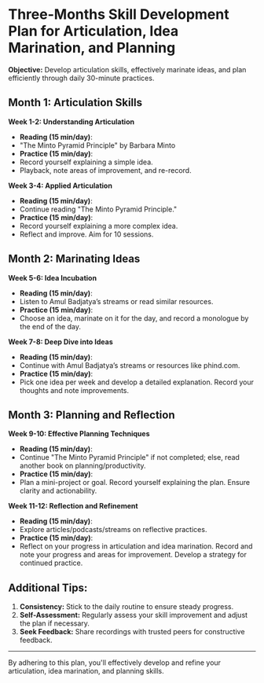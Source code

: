 # Three-Months Skill Development Plan for Articulation, Idea Marination, and Planning

**Objective:** Develop articulation skills, effectively marinate ideas, and plan efficiently through daily 30-minute practices.

## Month 1: Articulation Skills

**Week 1-2: Understanding Articulation**
-   **Reading (15 min/day)**:
  - "The Minto Pyramid Principle" by Barbara Minto
-   **Practice (15 min/day)**:
  - Record yourself explaining a simple idea.
  - Playback, note areas of improvement, and re-record.

**Week 3-4: Applied Articulation**
-   **Reading (15 min/day)**:
  - Continue reading "The Minto Pyramid Principle."
-   **Practice (15 min/day)**:
  - Record yourself explaining a more complex idea.
  - Reflect and improve. Aim for 10 sessions.

## Month 2: Marinating Ideas

**Week 5-6: Idea Incubation**
-   **Reading (15 min/day)**:
  - Listen to Amul Badjatya’s streams or read similar resources.
-   **Practice (15 min/day)**:
  - Choose an idea, marinate on it for the day, and record a monologue by the end of the day.

**Week 7-8: Deep Dive into Ideas**
-   **Reading (15 min/day)**:
  - Continue with Amul Badjatya’s streams or resources like phind.com.
-   **Practice (15 min/day)**:
  - Pick one idea per week and develop a detailed explanation. Record your thoughts and note improvements.

## Month 3: Planning and Reflection

**Week 9-10: Effective Planning Techniques**
-   **Reading (15 min/day)**:
  - Continue "The Minto Pyramid Principle" if not completed; else, read another book on planning/productivity.
-   **Practice (15 min/day)**:
  - Plan a mini-project or goal. Record yourself explaining the plan. Ensure clarity and actionability.

**Week 11-12: Reflection and Refinement**
-   **Reading (15 min/day)**:
  - Explore articles/podcasts/streams on reflective practices.
-   **Practice (15 min/day)**:
  - Reflect on your progress in articulation and idea marination. Record and note your progress and areas for improvement. Develop a strategy for continued practice.

## Additional Tips:
1. **Consistency:** Stick to the daily routine to ensure steady progress.
2. **Self-Assessment:** Regularly assess your skill improvement and adjust the plan if necessary.
3. **Seek Feedback:** Share recordings with trusted peers for constructive feedback.

---

By adhering to this plan, you'll effectively develop and refine your articulation, idea marination, and planning skills.
